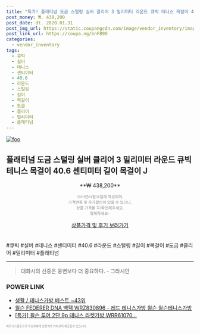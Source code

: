 ```yaml
--- 
title: "특가! 플래티넘 도금 스털링 실버 클리어 3 밀리미터 라운드 큐빅 테니스 목걸이 40.6 센티미터..." 
post_money: ₩. 438,200 
post_date: dt. 2020.01.31 
post_img_url: https://static.coupangcdn.com/image/vendor_inventory/images/2019/02/26/23/9/3a49d7ff-377d-4aba-ba94-b2e57415aea6.jpg 
post_link_url: https://coupa.ng/bnF89O 
categories: 
  - vendor_inventory 
tags: 
  - 큐빅 
  - 실버 
  - 테니스 
  - 센티미터 
  - 40.6 
  - 라운드 
  - 스털링 
  - 길이 
  - 목걸이 
  - 도금 
  - 클리어 
  - 밀리미터 
  - 플래티넘 
--- 
```

[![foo](https://static.coupangcdn.com/image/vendor_inventory/images/2019/02/26/23/9/3a49d7ff-377d-4aba-ba94-b2e57415aea6.jpg)](https://coupa.ng/bnF89O) 

## 플래티넘 도금 스털링 실버 클리어 3 밀리미터 라운드 큐빅 테니스 목걸이 40.6 센티미터 길이 목걸이 J 
<p style="text-align: center;">**₩ 438,200**</p> 
<p style="text-align: center;"><span style="color: #898c8f; font-family: Georgia,Times,serif; font-size: 0.75em;">2020년01월31일에 작성되어, <br>가격변동 및 추가할인이 있을 수 있으니,<br> 상품 가격을 꼭!확인해주세요.<br>행복하세요~</span> 
</p>	 
<div markdown="0" style="text-align: center;"><a href="https://coupa.ng/bnF89O" class="btn btn--success">상품가격 및 후기 보러가기</a></div> 
<br><br> 
  #큐빅 #실버 #테니스 #센티미터 #40.6 #라운드 #스털링 #길이 #목걸이 #도금 #클리어 #밀리미터 #플래티넘 
<hr> 

> 대화시의 신중은 웅변보다 더 중요하다. - 그라시안 


### POWER LINK

* <a href="https://blog.naver.com/santokki14/221784796612" target="_blank">생활 / 테니스가방 베스트 ~43위</a>
* <a href="https://blog.naver.com/fasyy4321/221785129636" target="_blank">윌슨 FEDERER DNA 백팩 WRZ830896 - 레드 테니스가방 윌슨 윌슨테니스가방 </a>
* <a href="https://blog.naver.com/sakai111/221785957135" target="_blank">[특가] 윌슨 투어 2단 9p 테니스 라켓가방 WRR61070...</a>

<span style="color: #898c8f; font-family: Georgia,Times,serif; font-size: 0.55em;">파트너스활동으로 작성자에게 일정액의 커미션이 제공될수 있습니다.</span> 

